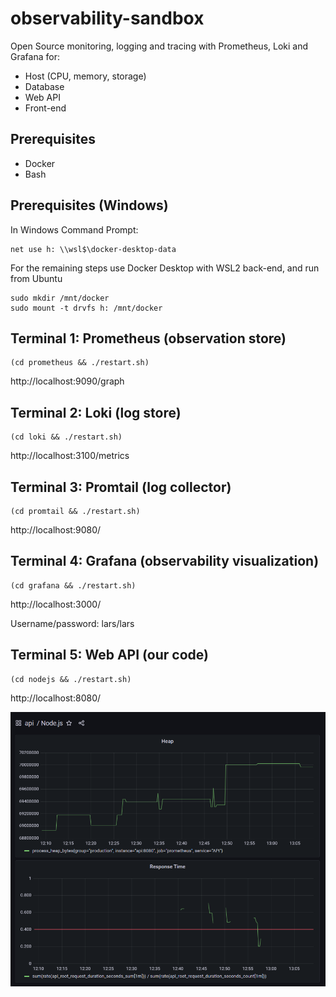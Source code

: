 # observability-sandbox

Open Source monitoring, logging and tracing with Prometheus, Loki and Grafana for:

- Host (CPU, memory, storage)
- Database
- Web API
- Front-end

## Prerequisites

- Docker
- Bash

## Prerequisites (Windows)

In Windows Command Prompt:

```
net use h: \\wsl$\docker-desktop-data
```

For the remaining steps use Docker Desktop with WSL2 back-end, and run from Ubuntu

```
sudo mkdir /mnt/docker
sudo mount -t drvfs h: /mnt/docker
```

## Terminal 1: Prometheus (observation store)

```
(cd prometheus && ./restart.sh)
```

http://localhost:9090/graph

## Terminal 2: Loki (log store)

```
(cd loki && ./restart.sh)
```

http://localhost:3100/metrics

## Terminal 3: Promtail (log collector)

```
(cd promtail && ./restart.sh)
```

http://localhost:9080/

## Terminal 4: Grafana (observability visualization)

```
(cd grafana && ./restart.sh)
```

http://localhost:3000/

Username/password: lars/lars

## Terminal 5: Web API (our code)

```
(cd nodejs && ./restart.sh)
```

http://localhost:8080/

![Sample display](./media/grafana-dashboard.png)
